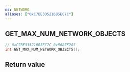 ```yaml
---
ns: NETWORK
aliases: ["0xC7BE335216B5EC7C"]
---
```

## GET_MAX_NUM_NETWORK_OBJECTS

```c
// 0xC7BE335216B5EC7C 0x8687E285
int GET_MAX_NUM_NETWORK_OBJECTS();
```

## Return value
